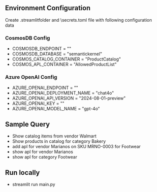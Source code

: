 ## Environment Configuration

Create .streamlitfolder and \secrets.toml file with following configuration data

### CosmosDB Config
- COSMOSDB_ENDPOINT         = ""
- COSMOSDB_DATABASE         = "semantickernel"
- COSMOS_CATALOG_CONTAINER  = "ProductCatalog"
- COSMOS_APL_CONTAINER      = "AllowedProductList"

### Azure OpenAI Config
- AZURE_OPENAI_ENDPOINT = ""
- AZURE_OPENAI_DEPLOYMENT_NAME = "chat4o"
- AZURE_OPENAI_API_VERSION = "2024-08-01-preview"
- AZURE_OPENAI_KEY = ""
- AZURE_OPENAI_MODEL_NAME = "gpt-4o"

## Sample Query
- Show catalog items from vendor Walmart
- Show products in catalog for category Bakery
- add apl for vendor Marianos on SKU MRNO-0003 for Footwear
- show apl for vendor Marianos
- show apl for category Footwear

## Run locally
- streamlit run main.py
